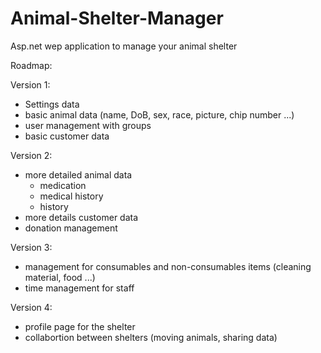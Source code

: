 # Animal-Shelter-Manager
Asp.net wep application to manage your animal  shelter

Roadmap:

Version 1: 
  - Settings data
  - basic animal data (name, DoB, sex, race, picture, chip number ...)
  - user management with groups
  - basic customer data

Version 2:
  - more detailed animal data 
    - medication
    - medical history
    - history
  - more details customer data
  - donation management
  
Version 3:
  - management for consumables and non-consumables items (cleaning material, food ...)
  - time management for staff
  
Version 4:
  - profile page for the shelter
  - collabortion between shelters (moving animals, sharing data)
